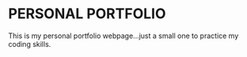 # PERSONAL PORTFOLIO 
This is my personal portfolio webpage...just a small one to practice my coding skills. 
